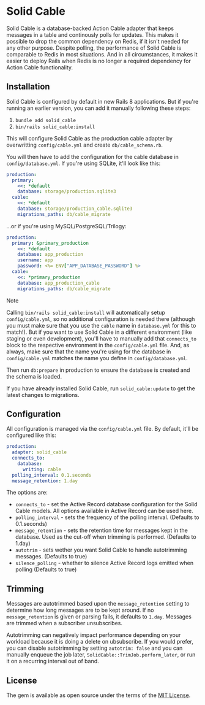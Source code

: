 # Solid Cable

Solid Cable is a database-backed Action Cable adapter that keeps messages in a table and continously polls for updates. This makes it possible to drop the common dependency on Redis, if it isn't needed for any other purpose. Despite polling, the performance of Solid Cable is comparable to Redis in most situations. And in all circumstances, it makes it easier to deploy Rails when Redis is no longer a required dependency for Action Cable functionality.


## Installation

Solid Cable is configured by default in new Rails 8 applications. But if you're running an earlier version, you can add it manually following these steps:

1. `bundle add solid_cable`
2. `bin/rails solid_cable:install`

This will configure Solid Cable as the production cable adapter by overwritting `config/cable.yml` and create `db/cable_schema.rb`.

You will then have to add the configuration for the cable database in `config/database.yml`. If you're using SQLite, it'll look like this:

```yaml
production:
  primary:
    <<: *default
    database: storage/production.sqlite3
  cable:
    <<: *default
    database: storage/production_cable.sqlite3
    migrations_paths: db/cable_migrate
```

...or if you're using MySQL/PostgreSQL/Trilogy:

```yaml
production:
  primary: &primary_production
    <<: *default
    database: app_production
    username: app
    password: <%= ENV["APP_DATABASE_PASSWORD"] %>
  cable:
    <<: *primary_production
    database: app_production_cable
    migrations_paths: db/cable_migrate
```

> [!NOTE]
> Calling `bin/rails solid_cable:install` will automatically setup `config/cable.yml`, so no additional configuration is needed there (although you must make sure that you use the `cable` name in `database.yml` for this to match!). But if you want to use Solid Cable in a different environment (like staging or even development), you'll have to manually add that `connects_to` block to the respective environment in the `config/cable.yml` file. And, as always, make sure that the name you're using for the database in `config/cable.yml` matches the name you define in `config/database.yml`.

Then run `db:prepare` in production to ensure the database is created and the schema is loaded.

If you have already installed Solid Cable, run `solid_cable:update` to get the
latest changes to migrations.

## Configuration

All configuration is managed via the `config/cable.yml` file. By default, it'll be configured like this:

```yaml
production:
  adapter: solid_cable
  connects_to:
    database:
      writing: cable
  polling_interval: 0.1.seconds
  message_retention: 1.day
```

The options are:

- `connects_to` - set the Active Record database configuration for the Solid Cable models. All options available in Active Record can be used here.
- `polling_interval` - sets the frequency of the polling interval. (Defaults to
  0.1.seconds)
- `message_retention` - sets the retention time for messages kept in the database. Used as the cut-off when trimming is performed. (Defaults to 1.day)
- `autotrim` - sets wether you want Solid Cable to handle autotrimming messages. (Defaults to true)
- `silence_polling` - whether to silence Active Record logs emitted when polling (Defaults to true)

## Trimming

Messages are autotrimmed based upon the `message_retention` setting to determine how long messages are to be kept around. If no `message_retention` is given or parsing fails, it defaults to `1.day`. Messages are trimmed when a subscriber unsubscribes.

Autotrimming can negatively impact performance depending on your workload because it is doing a delete on ubsubscribe. If
you would prefer, you can disable autotrimming by setting `autotrim: false` and you can manually enqueue the job later, `SolidCable::TrimJob.perform_later`, or run it on a recurring interval out of band.

## License

The gem is available as open source under the terms of the [MIT License](https://opensource.org/licenses/MIT).
